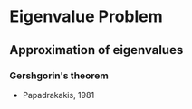 # Eigenvalue Problem


## Approximation of eigenvalues



### Gershgorin's theorem

- Papadrakakis, 1981